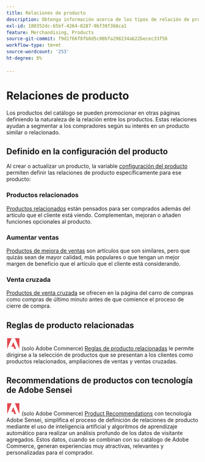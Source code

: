 ```yaml
---
title: Relaciones de producto
description: Obtenga información acerca de los tipos de relación de productos que puede usar para promocionar productos a compradores segmentados.
exl-id: 180352dc-65bf-4264-8287-9bf30f368ca1
feature: Merchandising, Products
source-git-commit: f9d1f66f8fb8d5c00bfa298234ab22becec33f56
workflow-type: tm+mt
source-wordcount: '253'
ht-degree: 0%

---
```


# Relaciones de producto

Los productos del catálogo se pueden promocionar en otras páginas definiendo la naturaleza de la relación entre los productos. Estas relaciones ayudan a segmentar a los compradores según su interés en un producto similar o relacionado.

## Definido en la configuración del producto

Al crear o actualizar un producto, la variable [configuración del producto](../catalog/product-create.md#product-settings) permiten definir las relaciones de producto específicamente para ese producto:

### Productos relacionados

[Productos relacionados](../catalog/related-products-up-sells-cross-sells.md#related-products) están pensados para ser comprados además del artículo que el cliente está viendo. Complementan, mejoran o añaden funciones opcionales al producto.

### Aumentar ventas

[Productos de mejora de ventas](../catalog/related-products-up-sells-cross-sells.md#up-sells) son artículos que son similares, pero que quizás sean de mayor calidad, más populares o que tengan un mejor margen de beneficio que el artículo que el cliente está considerando.

### Venta cruzada

[Productos de venta cruzada](../catalog/related-products-up-sells-cross-sells.md#cross-sells) se ofrecen en la página del carro de compras como compras de último minuto antes de que comience el proceso de cierre de compra.

## Reglas de producto relacionadas

![Adobe Commerce](../assets/adobe-logo.svg) (solo Adobe Commerce) [Reglas de producto relacionadas](product-related-rules.md) le permite dirigirse a la selección de productos que se presentan a los clientes como productos relacionados, ampliaciones de ventas y ventas cruzadas.

## Recommendations de productos con tecnología de Adobe Sensei

![Adobe Commerce](../assets/adobe-logo.svg) (solo Adobe Commerce) [Product Recommendations](https://experienceleague.adobe.com/docs/commerce-merchant-services/product-recommendations/overview.html) con tecnología Adobe Sensei, simplifica el proceso de definición de relaciones de producto mediante el uso de inteligencia artificial y algoritmos de aprendizaje automático para realizar un análisis profundo de los datos de visitante agregados. Estos datos, cuando se combinan con su catálogo de Adobe Commerce, generan experiencias muy atractivas, relevantes y personalizadas para el comprador.
